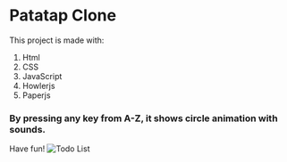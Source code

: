 # Patatap Clone
This project is made with:
1. Html
2. CSS
3. JavaScript
4. Howlerjs
5. Paperjs
### By pressing any key from A-Z, it shows circle animation with sounds.
Have fun!
![Todo List](patap.png)